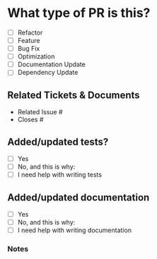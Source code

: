 <!-- Copyright 2023 roboke
SPDX-License-Identifier: Apache-2.0 -->

<!--
Pull request title should be  or `<build|chore|ci|docs|feat|fix|perf|refactor|remove|security|style|tests>-XXX - description` or `<build|chore|ci|docs|feat|fix|perf|refactor|remove|security|style|tests> - description` where XXX is ID of issue that this PR relate to. This is in accordance with [Conventional Commits](https://www.conventionalcommits.org/en/v1.0.0/).

For Work In Progress Pull Requests, please use the Draft PR feature, see https://github.blog/2019-02-14-introducing-draft-pull-requests/ for further details.

For a timely review/response, please avoid force-pushing additional commits if your PR already received reviews or comments.

Before submitting a Pull Request, please ensure that you have:

- 📖 Read the Contributing guide: https://github.com/robo-ke/.github/blob/main/CONTRIBUTING.md
- 📖 Read the Code of Conduct: https://github.com/robo-ke/.github/blob/main/CODE_OF_CONDUCT.md

- Provide tests for your changes.
- Use descriptive commit messages. If you need help you can check out https://pypi.org/project/commitgpt/
- Comment your code where appropriate.
- Squash your commits
- Update any related documentation.
-->

# What type of PR is this?

<!--
(check all applicable)
-->

- [ ] Refactor
- [ ] Feature
- [ ] Bug Fix
- [ ] Optimization
- [ ] Documentation Update
- [ ] Dependency Update

## Related Tickets & Documents

<!--
For pull requests that relate or close an issue, please include them below.  We like to follow [Github's guidance on linking issues to pull requests](https://docs.github.com/en/issues/tracking-your-work-with-issues/linking-a-pull-request-to-an-issue).

For example having the text: "closes #1234" would connect the current pull request to issue 1234.  And when we merge the pull request, Github will automatically close the issue.
-->

- Related Issue #
- Closes #

## Added/updated tests?

<!--Please confirm the following before submitting your PR, thank you!-->

- [ ] Yes
- [ ] No, and this is why: <!-- please replace this line with details on why tests have not been included -->
- [ ] I need help with writing tests

## Added/updated documentation

<!--Please confirm the following before submitting your PR, thank you!-->

- [ ] Yes
- [ ] No, and this is why: <!-- please replace this line with details on why documentation has not been included -->
- [ ] I need help with writing documentation

### Notes

<!--Please provide any additional information you feel is important.-->
